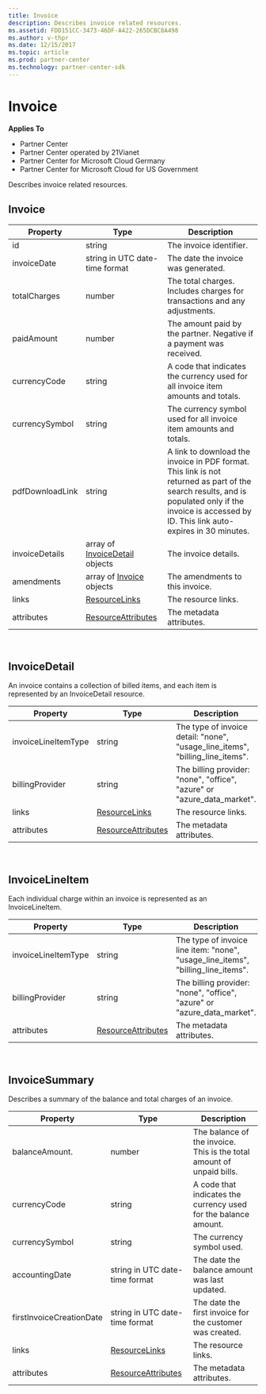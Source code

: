 ```yaml
---
title: Invoice
description: Describes invoice related resources.
ms.assetid: FDD151CC-3473-46DF-A422-265DCBC8A498
ms.author: v-thpr
ms.date: 12/15/2017
ms.topic: article
ms.prod: partner-center
ms.technology: partner-center-sdk
---
```


# Invoice


<span class="sidebar_heading" style="font-weight: bold;">Applies
To</span>

-   Partner Center
-   Partner Center operated by 21Vianet
-   Partner Center for Microsoft Cloud Germany
-   Partner Center for Microsoft Cloud for US Government

Describes invoice related resources.

## <span id="Invoice"></span><span id="invoice"></span><span id="INVOICE"></span>Invoice


| Property        | Type                                                           | Description                                                                                                                                                                                          |
|-----------------|----------------------------------------------------------------|------------------------------------------------------------------------------------------------------------------------------------------------------------------------------------------------------|
| id              | string                                                         | The invoice identifier.                                                                                                                                                                              |
| invoiceDate     | string in UTC date-time format                                 | The date the invoice was generated.                                                                                                                                                                  |
| totalCharges    | number                                                         | The total charges. Includes charges for transactions and any adjustments.                                                                                                                            |
| paidAmount      | number                                                         | The amount paid by the partner. Negative if a payment was received.                                                                                                                                  |
| currencyCode    | string                                                         | A code that indicates the currency used for all invoice item amounts and totals.                                                                                                                     |
| currencySymbol  | string                                                         | The currency symbol used for all invoice item amounts and totals.                                                                                                                                    |
| pdfDownloadLink | string                                                         | A link to download the invoice in PDF format. This link is not returned as part of the search results, and is populated only if the invoice is accessed by ID. This link auto-expires in 30 minutes. |
| invoiceDetails  | array of [InvoiceDetail](#invoicedetail) objects               | The invoice details.                                                                                                                                                                                 |
| amendments      | array of [Invoice](#invoice) objects                           | The amendments to this invoice.                                                                                                                                                                      |
| links           | [ResourceLinks](utility-resources.md#resourcelinks)           | The resource links.                                                                                                                                                                                  |
| attributes      | [ResourceAttributes](utility-resources.md#resourceattributes) | The metadata attributes.                                                                                                                                                                             |

 

## <span id="InvoiceDetail"></span><span id="invoicedetail"></span><span id="INVOICEDETAIL"></span>InvoiceDetail


An invoice contains a collection of billed items, and each item is
represented by an InvoiceDetail resource.

| Property            | Type                                                           | Description                                                                       |
|---------------------|----------------------------------------------------------------|-----------------------------------------------------------------------------------|
| invoiceLineItemType | string                                                         | The type of invoice detail: "none", "usage\_line\_items", "billing\_line\_items". |
| billingProvider     | string                                                         | The billing provider: "none", "office", "azure" or "azure\_data\_market".         |
| links               | [ResourceLinks](utility-resources.md#resourcelinks)           | The resource links.                                                               |
| attributes          | [ResourceAttributes](utility-resources.md#resourceattributes) | The metadata attributes.                                                          |

 

## <span id="InvoiceLineItem"></span><span id="invoicelineitem"></span><span id="INVOICELINEITEM"></span>InvoiceLineItem


Each individual charge within an invoice is represented as an
InvoiceLineItem.

| Property            | Type                                                           | Description                                                                          |
|---------------------|----------------------------------------------------------------|--------------------------------------------------------------------------------------|
| invoiceLineItemType | string                                                         | The type of invoice line item: "none", "usage\_line\_items", "billing\_line\_items". |
| billingProvider     | string                                                         | The billing provider: "none", "office", "azure" or "azure\_data\_market".            |
| attributes          | [ResourceAttributes](utility-resources.md#resourceattributes) | The metadata attributes.                                                             |

 

## <span id="InvoiceSummary"></span><span id="invoicesummary"></span><span id="INVOICESUMMARY"></span>InvoiceSummary


Describes a summary of the balance and total charges of an invoice.

| Property                 | Type                                                           | Description                                                           |
|--------------------------|----------------------------------------------------------------|-----------------------------------------------------------------------|
| balanceAmount.           | number                                                         | The balance of the invoice. This is the total amount of unpaid bills. |
| currencyCode             | string                                                         | A code that indicates the currency used for the balance amount.       |
| currencySymbol           | string                                                         | The currency symbol used.                                             |
| accountingDate           | string in UTC date-time format                                 | The date the balance amount was last updated.                         |
| firstInvoiceCreationDate | string in UTC date-time format                                 | The date the first invoice for the customer was created.              |
| links                    | [ResourceLinks](utility-resources.md#resourcelinks)           | The resource links.                                                   |
| attributes               | [ResourceAttributes](utility-resources.md#resourceattributes) | The metadata attributes.                                              |

 

 

 




